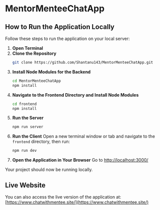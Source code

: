# MentorMenteeChatApp

## How to Run the Application Locally

Follow these steps to run the application on your local server:

1. **Open Terminal**
2. **Clone the Repository**
   ```bash
   git clone https://github.com/Shantanu143/MentorMenteeChatApp.git
   ```
3. **Install Node Modules for the Backend**
   ```bash
   cd MentorMenteeChatApp
   npm install
   ```
4. **Navigate to the Frontend Directory and Install Node Modules**
   ```bash
   cd frontend
   npm install
   ```
5. **Run the Server**
   ```bash
   npm run server
   ```
6. **Run the Client**
   Open a new terminal window or tab and navigate to the `frontend` directory, then run:
   ```bash
   npm run dev
   ```
7. **Open the Application in Your Browser**
   Go to [http://localhost:3000/](http://localhost:3000/)

Your project should now be running locally.

## Live Website

You can also access the live version of the application at: [https://www.chatwithmentee.site/](https://www.chatwithmentee.site/)

